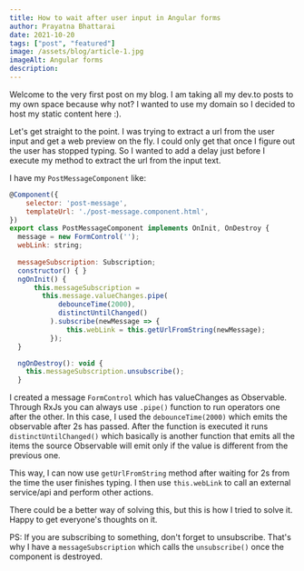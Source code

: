 ```yaml
---
title: How to wait after user input in Angular forms
author: Prayatna Bhattarai
date: 2021-10-20
tags: ["post", "featured"]
image: /assets/blog/article-1.jpg
imageAlt: Angular forms
description: 
---
```


Welcome to the very first post on my blog. I am taking all my dev.to posts to my own space because why not? I wanted to use my domain so I decided to host my static content here :).

Let's get straight to the point. I was trying to extract a url from the user input and get a web preview on the fly. I could only get that once I figure out the user has stopped typing. So I wanted to add a delay just before I execute my method to extract the url from the input text.

I have my `PostMessageComponent` like:

``` js
@Component({
	selector: 'post-message',
	templateUrl: './post-message.component.html',	
})
export class PostMessageComponent implements OnInit, OnDestroy {
  message = new FormControl('');
  webLink: string;
  
  messageSubscription: Subscription;
  constructor() { }
  ngOnInit() {
	  this.messageSubscription = 
        this.message.valueChanges.pipe(
	        debounceTime(2000),
	        distinctUntilChanged()
          ).subscribe(newMessage => {
		      this.webLink = this.getUrlFromString(newMessage);
	      });
  }

  ngOnDestroy(): void {
    this.messageSubscription.unsubscribe();
  }

```

I created a message `FormControl` which has valueChanges as Observable. Through RxJs you can always use `.pipe()` function to run operators one after the other. In this case, I used the `debounceTime(2000)` which emits the observable after 2s has passed. After the function is executed it runs `distinctUntilChanged()` which basically is another function that emits all the items the source Observable will emit only if the value is different from the previous one.

This way, I can now use `getUrlFromString` method after waiting for 2s from the time the user finishes typing. I then use `this.webLink` to call an external service/api and perform other actions.

There could be a better way of solving this, but this is how I tried to solve it. Happy to get everyone's thoughts on it.

PS: If you are subscribing to something, don't forget to unsubscribe. That's why I have a `messageSubscription` which calls the `unsubscribe()` once the component is destroyed.